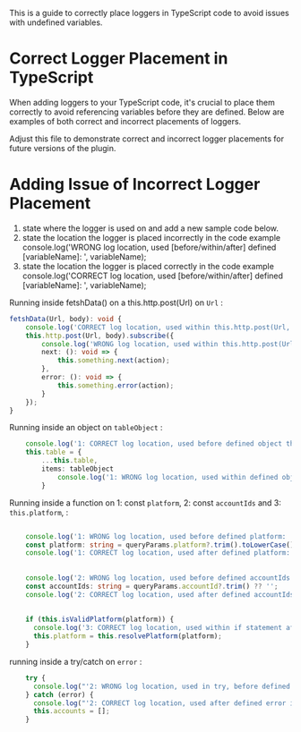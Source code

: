 
This is a guide to correctly place loggers in TypeScript code to avoid issues with undefined variables.
# Correct Logger Placement in TypeScript

When adding loggers to your TypeScript code, it's crucial to place them correctly to avoid referencing variables before they are defined. Below are examples of both correct and incorrect placements of loggers.

Adjust this file to demonstrate correct and incorrect logger placements for future versions of the plugin.

# Adding Issue of Incorrect Logger Placement
1. state where the logger is used on and add a new sample code below.
2. state the location the logger is placed incorrectly in the code example
   console.log('WRONG log location, used [before/within/after] defined [variableName]: ', variableName);
3. state the location the logger is placed correctly in the code example
   console.log('CORRECT log location, used [before/within/after] defined [variableName]: ', variableName);

Running inside fetshData() on a this.http.post(Url) on `Url` :
```typescript
fetshData(Url, body): void {
	console.log('CORRECT log location, used within this.http.post(Url, body){}: ', Url);
	this.http.post(Url, body).subscribe({
		console.log('WRONG log location, used within this.http.post(Url, body){}: ', Url);
		next: (): void => {
			this.something.next(action);
		},
		error: (): void => {
			this.something.error(action);
		}
	});
}
```

Running inside an object on  `tableObject` :
```typescript
    console.log('1: CORRECT log location, used before defined object this.table = {} : ', tableObject);
    this.table = {
        ...this.table,
        items: tableObject
			console.log('1: WRONG log location, used within defined object this.table = {} tableObject: ', tableObject);
		}
```

Running inside a function on 1: const `platform`, 2: const `accountIds` and 3: `this.platform`, :
```typescript

    console.log('1: WRONG log location, used before defined platform: ', platform); 
    const platform: string = queryParams.platform?.trim().toLowerCase() ?? '';
    console.log('1: CORRECT log location, used after defined platform: ', platform);
		
		
    console.log('2: WRONG log location, used before defined accountIds', accountIds);
    const accountIds: string = queryParams.accountId?.trim() ?? '';
    console.log('2: CORRECT log location, used after defined accountIds', accountIds);
		
		
    if (this.isValidPlatform(platform)) {
      console.log('3: CORRECT log location, used within if statement after defined platform', platform); 
      this.platform = this.resolvePlatform(platform);
    }
```

running inside a try/catch on `error` :

```typescript
    try { 
      console.log("'2: WRONG log location, used in try, before defined error: ", error);
    } catch (error) {
	  console.log("'2: CORRECT log location, used after defined error inside catch: ", error);
      this.accounts = [];
    }
```